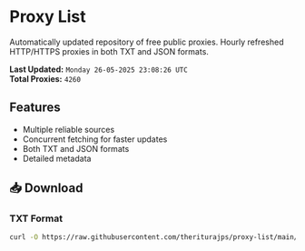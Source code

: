 # Proxy List

Automatically updated repository of free public proxies. Hourly refreshed HTTP/HTTPS proxies in both TXT and JSON formats.

**Last Updated:** `Monday 26-05-2025 23:08:26 UTC`  
**Total Proxies:** `4260`

## Features
- Multiple reliable sources
- Concurrent fetching for faster updates
- Both TXT and JSON formats
- Detailed metadata

## 📥 Download

### TXT Format
```bash
curl -O https://raw.githubusercontent.com/theriturajps/proxy-list/main/proxies.txt
